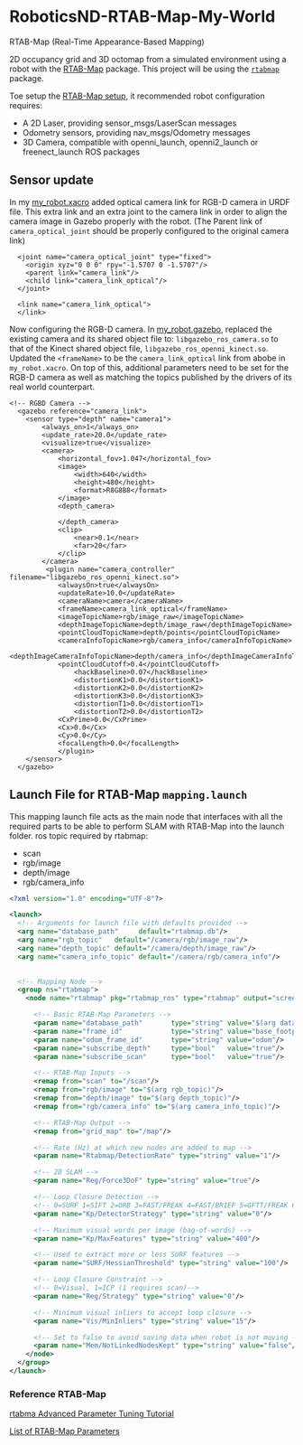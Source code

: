 # RoboticsND-RTAB-Map-My-World
RTAB-Map (Real-Time Appearance-Based Mapping) 

2D occupancy grid and 3D octomap from a simulated environment using a robot with the [RTAB-Map](http://wiki.ros.org/rtabmap_ros) package. This project will be using the [`rtabmap`](http://wiki.ros.org/rtabmap_ros) package.

Toe setup the [RTAB-Map setup](http://wiki.ros.org/rtabmap_ros/Tutorials/SetupOnYourRobot), it recommended robot configuration requires:

* A 2D Laser, providing sensor_msgs/LaserScan messages
* Odometry sensors, providing nav_msgs/Odometry messages
* 3D Camera, compatible with openni_launch, openni2_launch or freenect_launch ROS packages

## Sensor update
In my [my_robot.xacro]() added optical camera link for RGB-D camera in URDF file. This extra link and an extra joint to the camera link in order to align the camera image in Gazebo properly with the robot. (The Parent link of `camera_optical_joint` should be properly configured to the original camera link)
```xacro
  <joint name="camera_optical_joint" type="fixed">
    <origin xyz="0 0 0" rpy="-1.5707 0 -1.5707"/>
    <parent link="camera_link"/>
    <child link="camera_link_optical"/>
  </joint>

  <link name="camera_link_optical">
  </link>
```

Now configuring the RGB-D camera. In [my_robot.gazebo](), replaced the existing camera and its shared object file to:
`libgazebo_ros_camera.so` to that of the Kinect shared object file, `libgazebo_ros_openni_kinect.so`. Updated the `<frameName>` to be the `camera_link_optical` link from abobe in `my_robot.xacro`. On top of this, additional parameters need to be set for the RGB-D camera as well as matching the topics published by the drivers of its real world counterpart.

```xacro
<!-- RGBD Camera -->
  <gazebo reference="camera_link">
    <sensor type="depth" name="camera1">
        <always_on>1</always_on>
        <update_rate>20.0</update_rate>
        <visualize>true</visualize>             
        <camera>
            <horizontal_fov>1.047</horizontal_fov>  
            <image>
                <width>640</width>
                <height>480</height>
                <format>R8G8B8</format>
            </image>
            <depth_camera>

            </depth_camera>
            <clip>
                <near>0.1</near>
                <far>20</far>
            </clip>
        </camera>
         <plugin name="camera_controller" filename="libgazebo_ros_openni_kinect.so">
            <alwaysOn>true</alwaysOn>
            <updateRate>10.0</updateRate>
            <cameraName>camera</cameraName>
            <frameName>camera_link_optical</frameName>                   
            <imageTopicName>rgb/image_raw</imageTopicName>
            <depthImageTopicName>depth/image_raw</depthImageTopicName>
            <pointCloudTopicName>depth/points</pointCloudTopicName>
            <cameraInfoTopicName>rgb/camera_info</cameraInfoTopicName>              
            <depthImageCameraInfoTopicName>depth/camera_info</depthImageCameraInfoTopicName>            
            <pointCloudCutoff>0.4</pointCloudCutoff>                
                <hackBaseline>0.07</hackBaseline>
                <distortionK1>0.0</distortionK1>
                <distortionK2>0.0</distortionK2>
                <distortionK3>0.0</distortionK3>
                <distortionT1>0.0</distortionT1>
                <distortionT2>0.0</distortionT2>
            <CxPrime>0.0</CxPrime>
            <Cx>0.0</Cx>
            <Cy>0.0</Cy>
            <focalLength>0.0</focalLength>
            </plugin>
    </sensor>
  </gazebo>
```


## Launch File for RTAB-Map `mapping.launch`
This mapping launch file acts as the main node that interfaces with all the required parts to be able to perform SLAM with RTAB-Map into the launch folder.
ros topic required by rtabmap:

* scan
* rgb/image
* depth/image
* rgb/camera_info


```xml
<?xml version="1.0" encoding="UTF-8"?>

<launch>
  <!-- Arguments for launch file with defaults provided -->
  <arg name="database_path"     default="rtabmap.db"/>
  <arg name="rgb_topic"   default="/camera/rgb/image_raw"/>
  <arg name="depth_topic" default="/camera/depth/image_raw"/>
  <arg name="camera_info_topic" default="/camera/rgb/camera_info"/>  

  
  <!-- Mapping Node -->
  <group ns="rtabmap">
    <node name="rtabmap" pkg="rtabmap_ros" type="rtabmap" output="screen" args="--delete_db_on_start">

      <!-- Basic RTAB-Map Parameters -->
      <param name="database_path"       type="string" value="$(arg database_path)"/>
      <param name="frame_id"            type="string" value="base_footprint"/>
      <param name="odom_frame_id"       type="string" value="odom"/>
      <param name="subscribe_depth"     type="bool"   value="true"/>
      <param name="subscribe_scan"      type="bool"   value="true"/>

      <!-- RTAB-Map Inputs -->
      <remap from="scan" to="/scan"/>
      <remap from="rgb/image" to="$(arg rgb_topic)"/>
      <remap from="depth/image" to="$(arg depth_topic)"/>
      <remap from="rgb/camera_info" to="$(arg camera_info_topic)"/>

      <!-- RTAB-Map Output -->
      <remap from="grid_map" to="/map"/>

      <!-- Rate (Hz) at which new nodes are added to map -->
      <param name="Rtabmap/DetectionRate" type="string" value="1"/>

      <!-- 2D SLAM -->
      <param name="Reg/Force3DoF" type="string" value="true"/>

      <!-- Loop Closure Detection -->
      <!-- 0=SURF 1=SIFT 2=ORB 3=FAST/FREAK 4=FAST/BRIEF 5=GFTT/FREAK 6=GFTT/BRIEF 7=BRISK 8=GFTT/ORB 9=KAZE -->
      <param name="Kp/DetectorStrategy" type="string" value="0"/>

      <!-- Maximum visual words per image (bag-of-words) -->
      <param name="Kp/MaxFeatures" type="string" value="400"/>

      <!-- Used to extract more or less SURF features -->
      <param name="SURF/HessianThreshold" type="string" value="100"/>

      <!-- Loop Closure Constraint -->
      <!-- 0=Visual, 1=ICP (1 requires scan)-->
      <param name="Reg/Strategy" type="string" value="0"/>

      <!-- Minimum visual inliers to accept loop closure -->
      <param name="Vis/MinInliers" type="string" value="15"/>

      <!-- Set to false to avoid saving data when robot is not moving -->
      <param name="Mem/NotLinkedNodesKept" type="string" value="false"/>
    </node>
  </group>
</launch>
```

### Reference RTAB-Map
[rtabma Advanced Parameter Tuning Tutorial](http://wiki.ros.org/rtabmap_ros/Tutorials/Advanced%20Parameter%20Tuning)

[List of RTAB-Map Parameters](https://github.com/introlab/rtabmap/blob/master/corelib/include/rtabmap/core/Parameters.h)
